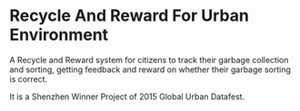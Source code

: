 # Recycle And Reward For Urban Environment

A Recycle and Reward system for citizens to track their garbage collection and sorting, getting feedback and reward on whether their garbage sorting is correct.

It is a Shenzhen Winner Project of 2015 Global Urban Datafest.


